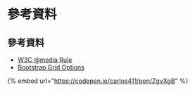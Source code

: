 # 參考資料

## 參考資料

* [W3C @media Rule](https://www.w3schools.com/cssref/css3_pr_mediaquery.asp)
* [Bootstrap Grid Options](https://getbootstrap.com/docs/4.3/layout/grid/#grid-options)

{% embed url="https://codepen.io/carlos411/pen/ZgvXgB" %}



